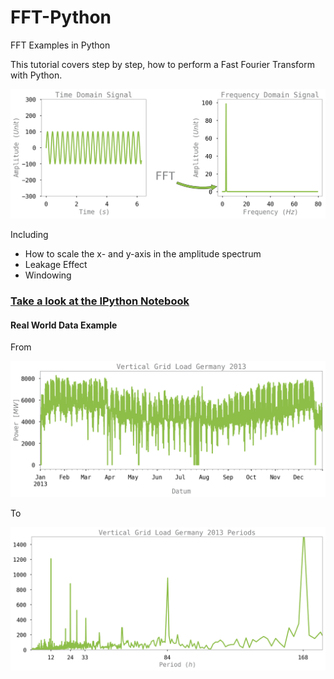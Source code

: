FFT-Python
==========

FFT Examples in Python

This tutorial covers step by step, how to perform a Fast Fourier Transform with Python.

![FFT](https://raw.githubusercontent.com/balzer82/FFT-Python/master/FFT.png)

Including

* How to scale the x- and y-axis in the amplitude spectrum
* Leakage Effect
* Windowing

### [Take a look at the IPython Notebook](http://nbviewer.ipython.org/github/balzer82/FFT-Python/blob/master/FFT-Tutorial.ipynb)

#### Real World Data Example

From

![Vertical Netload Germany 2013](https://raw.githubusercontent.com/balzer82/FFT-Python/master/VerticalGridLoadGermany2013.png)

To

![Periods in NetLoad](https://raw.githubusercontent.com/balzer82/FFT-Python/master/VerticalGridLoadGermany2013-FFT.png)
